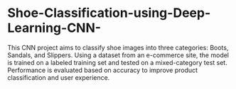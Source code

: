 # Shoe-Classification-using-Deep-Learning-CNN-
This CNN project aims to classify shoe images into three categories: Boots, Sandals, and Slippers. Using a dataset from an e-commerce site, the model is trained on a labeled training set and tested on a mixed-category test set. Performance is evaluated based on accuracy to improve product classification and user experience.
